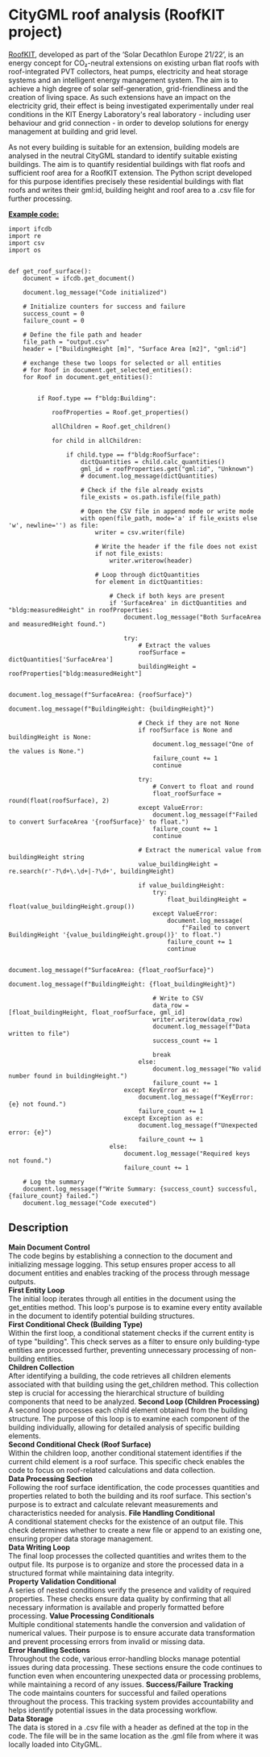 # CityGML roof analysis (RoofKIT project)

[RoofKIT](https://roofkit.de/), developed as part of the ‘Solar Decathlon Europe 21/22’, is an energy concept for CO₂-neutral extensions on existing urban flat roofs with roof-integrated PVT collectors, heat pumps, electricity and heat storage systems and an intelligent energy management system. The aim is to achieve a high degree of solar self-generation, grid-friendliness and the creation of living space. As such extensions have an impact on the electricity grid, their effect is being investigated experimentally under real conditions in the KIT Energy Laboratory's real laboratory - including user behaviour and grid connection - in order to develop solutions for energy management at building and grid level.
 
As not every building is suitable for an extension, building models are analysed in the neutral CityGML standard to identify suitable existing buildings. The aim is to quantify residential buildings with flat roofs and sufficient roof area for a RoofKIT extension. The Python script developed for this purpose identifies precisely these residential buildings with flat roofs and writes their gml:id, building height and roof area to a .csv file for further processing.

<u>__Example code:__</u>
```
import ifcdb
import re
import csv
import os


def get_roof_surface():
    document = ifcdb.get_document()

    document.log_message("Code initialized")

    # Initialize counters for success and failure
    success_count = 0
    failure_count = 0

    # Define the file path and header
    file_path = "output.csv"
    header = ["BuildingHeight [m]", "Surface Area [m2]", "gml:id"]

    # exchange these two loops for selected or all entities
    # for Roof in document.get_selected_entities():
    for Roof in document.get_entities():


        if Roof.type == f"bldg:Building":

            roofProperties = Roof.get_properties()

            allChildren = Roof.get_children()

            for child in allChildren:

                if child.type == f"bldg:RoofSurface":
                    dictQuantities = child.calc_quantities()
                    gml_id = roofProperties.get("gml:id", "Unknown")
                    # document.log_message(dictQuantities)

                    # Check if the file already exists
                    file_exists = os.path.isfile(file_path)

                    # Open the CSV file in append mode or write mode
                    with open(file_path, mode='a' if file_exists else 'w', newline='') as file:
                        writer = csv.writer(file)

                        # Write the header if the file does not exist
                        if not file_exists:
                            writer.writerow(header)

                        # Loop through dictQuantities
                        for element in dictQuantities:

                            # Check if both keys are present
                            if 'SurfaceArea' in dictQuantities and "bldg:measuredHeight" in roofProperties:
                                document.log_message("Both SurfaceArea and measuredHeight found.")

                                try:
                                    # Extract the values
                                    roofSurface = dictQuantities['SurfaceArea']
                                    buildingHeight = roofProperties["bldg:measuredHeight"]

                                    document.log_message(f"SurfaceArea: {roofSurface}")
                                    document.log_message(f"BuildingHeight: {buildingHeight}")

                                    # Check if they are not None
                                    if roofSurface is None and buildingHeight is None:
                                        document.log_message("One of the values is None.")
                                        failure_count += 1
                                        continue

                                    try:
                                        # Convert to float and round
                                        float_roofSurface = round(float(roofSurface), 2)
                                    except ValueError:
                                        document.log_message(f"Failed to convert SurfaceArea '{roofSurface}' to float.")
                                        failure_count += 1
                                        continue

                                    # Extract the numerical value from buildingHeight string
                                    value_buildingHeight = re.search(r'-?\d+\.\d+|-?\d+', buildingHeight)

                                    if value_buildingHeight:
                                        try:
                                            float_buildingHeight = float(value_buildingHeight.group())
                                        except ValueError:
                                            document.log_message(
                                                f"Failed to convert BuildingHeight '{value_buildingHeight.group()}' to float.")
                                            failure_count += 1
                                            continue

                                        document.log_message(f"SurfaceArea: {float_roofSurface}")
                                        document.log_message(f"BuildingHeight: {float_buildingHeight}")

                                        # Write to CSV
                                        data_row = [float_buildingHeight, float_roofSurface, gml_id]
                                        writer.writerow(data_row)
                                        document.log_message(f"Data written to file")
                                        success_count += 1

                                        break
                                    else:
                                        document.log_message("No valid number found in buildingHeight.")
                                        failure_count += 1
                                except KeyError as e:
                                    document.log_message(f"KeyError: {e} not found.")
                                    failure_count += 1
                                except Exception as e:
                                    document.log_message(f"Unexpected error: {e}")
                                    failure_count += 1
                            else:
                                document.log_message("Required keys not found.")
                                failure_count += 1

    # Log the summary
    document.log_message(f"Write Summary: {success_count} successful, {failure_count} failed.")
    document.log_message("Code executed")

```

## Description

__Main Document Control__  
The code begins by establishing a connection to the document and initializing message logging. This setup ensures proper access to all document entities and enables tracking of the process through message outputs.  
__First Entity Loop__  
The initial loop iterates through all entities in the document using the get_entities method. This loop's purpose is to examine every entity available in the document to identify potential building structures.  
__First Conditional Check (Building Type)__  
Within the first loop, a conditional statement checks if the current entity is of type "building". This check serves as a filter to ensure only building-type entities are processed further, preventing unnecessary processing of non-building entities.  
__Children Collection__  
After identifying a building, the code retrieves all children elements associated with that building using the get_children method. This collection step is crucial for accessing the hierarchical structure of building components that need to be analyzed.
__Second Loop (Children Processing)__  
A second loop processes each child element obtained from the building structure. The purpose of this loop is to examine each component of the building individually, allowing for detailed analysis of specific building elements.  
__Second Conditional Check (Roof Surface)__  
Within the children loop, another conditional statement identifies if the current child element is a roof surface. This specific check enables the code to focus on roof-related calculations and data collection.  
__Data Processing Section__  
Following the roof surface identification, the code processes quantities and properties related to both the building and its roof surface. This section's purpose is to extract and calculate relevant measurements and characteristics needed for analysis.
__File Handling Conditional__  
A conditional statement checks for the existence of an output file. This check determines whether to create a new file or append to an existing one, ensuring proper data storage management.  
__Data Writing Loop__  
The final loop processes the collected quantities and writes them to the output file. Its purpose is to organize and store the processed data in a structured format while maintaining data integrity.  
__Property Validation Conditional__  
A series of nested conditions verify the presence and validity of required properties. These checks ensure data quality by confirming that all necessary information is available and properly formatted before processing.
__Value Processing Conditionals__  
Multiple conditional statements handle the conversion and validation of numerical values. Their purpose is to ensure accurate data transformation and prevent processing errors from invalid or missing data.  
__Error Handling Sections__  
Throughout the code, various error-handling blocks manage potential issues during data processing. These sections ensure the code continues to function even when encountering unexpected data or processing problems, while maintaining a record of any issues.
__Success/Failure Tracking__  
The code maintains counters for successful and failed operations throughout the process. This tracking system provides accountability and helps identify potential issues in the data processing workflow.  
__Data Storage__  
The data is stored in a .csv file with a header as defined at the top in the code. The file will be in the same location as the .gml file from where it was locally loaded into CityGML.

